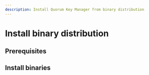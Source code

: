 ```yaml
---
description: Install Quorum Key Manager from binary distribution
---
```


# Install binary distribution

## Prerequisites

## Install binaries

